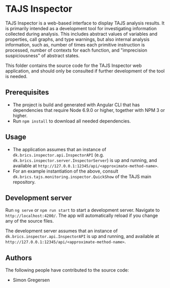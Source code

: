# TAJS Inspector
TAJS Inspector is a web-based interface to display TAJS analysis results. It is primarily intended as a development tool for investigating information collected during analysis. This includes abstract values of variables and properties, call graphs, and type warnings, but also internal analysis information, such as, number of times each primitive instruction is processed, number of contexts for each function, and "imprecision suspiciousness" of abstract states.

This folder contains the source code for the TAJS Inspector web application, and should only be consulted if further development of the tool is needed. 
 
## Prerequisites
* The project is build and generated with Angular CLI that has dependencies that require Node 6.9.0 or higher, together with NPM 3 or higher.
* Run `npm install` to download all needed dependencies.

## Usage
* The application assumes that an instance of `dk.brics.inspector.api.InspectorAPI` (e.g. ` dk.brics.inspector.server.InspectorServer`) is up and running, and available at `http://127.0.0.1:12345/api/<approximate-method-name>`.
* For an example instantiation of the above, consult `dk.brics.tajs.monitoring.inspector.QuickShow` of the TAJS main repository.

## Development server
Run `ng serve` or `npm run start` to start a development server. Navigate to `http://localhost:4200/`. The app will automatically reload if you change any of the source files.

The development server assumes that an instance of `dk.brics.inspector.api.InspectorAPI` is up and running, and available at `http://127.0.0.1:12345/api/<approximate-method-name>`.

## Authors
The following people have contributed to the source code:
* Simon Gregersen
